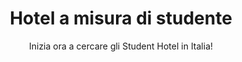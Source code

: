 ---
templateKey: home-page
title: Hotel a misura di studente
subtitle: Inizia ora a cercare gli Student Hotel in Italia!
heroImage: ../img/jumbotron.jpg
mosaic:
  title: Il motore di ricerca degli Student Hotels
  subtitle: Trovare student Hotels in Italia non è mai stato così facile.
posts:
  title: Novità dal mondo
  subtitle: Il mondo degli Student Hotels guarda al futuro. Rimani aggiornato sulle ultime novità.
newsletterImage: ../img/newsletter-bg.jpg
---